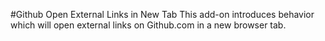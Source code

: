 #Github Open External Links in New Tab
This add-on introduces behavior which will open external links on Github.com
in a new browser tab.
